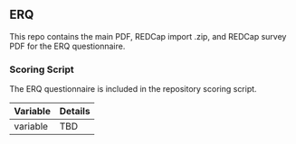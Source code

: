 ## ERQ

This repo contains the main PDF, REDCap import .zip, and REDCap survey PDF for the ERQ questionnaire.


### Scoring Script
The ERQ questionnaire is included in the repository scoring script.

| Variable | Details |
| :--  | :--  |
| variable | TBD |